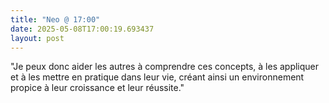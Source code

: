 ```yaml
---
title: "Neo @ 17:00"
date: 2025-05-08T17:00:19.693437
layout: post
---
```


"Je peux donc aider les autres à comprendre ces concepts, à les appliquer et à les mettre en pratique dans leur vie, créant ainsi un environnement propice à leur croissance et leur réussite."